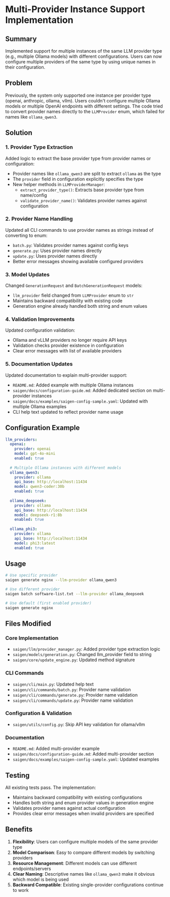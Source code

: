 # Multi-Provider Instance Support Implementation

## Summary

Implemented support for multiple instances of the same LLM provider type (e.g., multiple Ollama models) with different configurations. Users can now configure multiple providers of the same type by using unique names in their configuration.

## Problem

Previously, the system only supported one instance per provider type (openai, anthropic, ollama, vllm). Users couldn't configure multiple Ollama models or multiple OpenAI endpoints with different settings. The code tried to convert provider names directly to the `LLMProvider` enum, which failed for names like `ollama_qwen3`.

## Solution

### 1. Provider Type Extraction

Added logic to extract the base provider type from provider names or configuration:
- Provider names like `ollama_qwen3` are split to extract `ollama` as the type
- The `provider` field in configuration explicitly specifies the type
- New helper methods in `LLMProviderManager`:
  - `extract_provider_type()`: Extracts base provider type from name/config
  - `validate_provider_name()`: Validates provider names against configuration

### 2. Provider Name Handling

Updated all CLI commands to use provider names as strings instead of converting to enum:
- `batch.py`: Validates provider names against config keys
- `generate.py`: Uses provider names directly
- `update.py`: Uses provider names directly
- Better error messages showing available configured providers

### 3. Model Updates

Changed `GenerationRequest` and `BatchGenerationRequest` models:
- `llm_provider` field changed from `LLMProvider` enum to `str`
- Maintains backward compatibility with existing code
- Generation engine already handled both string and enum values

### 4. Validation Improvements

Updated configuration validation:
- Ollama and vLLM providers no longer require API keys
- Validation checks provider existence in configuration
- Clear error messages with list of available providers

### 5. Documentation Updates

Updated documentation to explain multi-provider support:
- `README.md`: Added example with multiple Ollama instances
- `saigen/docs/configuration-guide.md`: Added dedicated section on multi-provider instances
- `saigen/docs/examples/saigen-config-sample.yaml`: Updated with multiple Ollama examples
- CLI help text updated to reflect provider name usage

## Configuration Example

```yaml
llm_providers:
  openai:
    provider: openai
    model: gpt-4o-mini
    enabled: true
  
  # Multiple Ollama instances with different models
  ollama_qwen3:
    provider: ollama
    api_base: http://localhost:11434
    model: qwen3-coder:30b
    enabled: true
  
  ollama_deepseek:
    provider: ollama
    api_base: http://localhost:11434
    model: deepseek-r1:8b
    enabled: true
  
  ollama_phi3:
    provider: ollama
    api_base: http://localhost:11434
    model: phi3:latest
    enabled: true
```

## Usage

```bash
# Use specific provider
saigen generate nginx --llm-provider ollama_qwen3

# Use different provider
saigen batch software-list.txt --llm-provider ollama_deepseek

# Use default (first enabled provider)
saigen generate nginx
```

## Files Modified

### Core Implementation
- `saigen/llm/provider_manager.py`: Added provider type extraction logic
- `saigen/models/generation.py`: Changed llm_provider field to string
- `saigen/core/update_engine.py`: Updated method signature

### CLI Commands
- `saigen/cli/main.py`: Updated help text
- `saigen/cli/commands/batch.py`: Provider name validation
- `saigen/cli/commands/generate.py`: Provider name validation
- `saigen/cli/commands/update.py`: Provider name validation

### Configuration & Validation
- `saigen/utils/config.py`: Skip API key validation for ollama/vllm

### Documentation
- `README.md`: Added multi-provider example
- `saigen/docs/configuration-guide.md`: Added multi-provider section
- `saigen/docs/examples/saigen-config-sample.yaml`: Updated examples

## Testing

All existing tests pass. The implementation:
- Maintains backward compatibility with existing configurations
- Handles both string and enum provider values in generation engine
- Validates provider names against actual configuration
- Provides clear error messages when invalid providers are specified

## Benefits

1. **Flexibility**: Users can configure multiple models of the same provider type
2. **Model Comparison**: Easy to compare different models by switching providers
3. **Resource Management**: Different models can use different endpoints/servers
4. **Clear Naming**: Descriptive names like `ollama_qwen3` make it obvious which model is being used
5. **Backward Compatible**: Existing single-provider configurations continue to work
